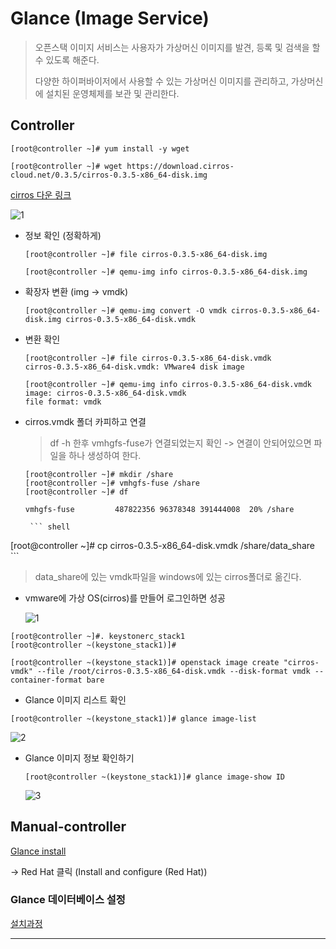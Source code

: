 # Glance (Image Service)

>오픈스택 이미지 서비스는 사용자가 가상머신 이미지를 발견, 등록 및 검색을 할 수 있도록 해준다.
>
>다양한 하이퍼바이저에서 사용할 수 있는 가상머신 이미지를 관리하고, 가상머신에 설치된 운영체제를 보관 및 관리한다. 



## Controller

``` shell
[root@controller ~]# yum install -y wget

[root@controller ~]# wget https://download.cirros-cloud.net/0.3.5/cirros-0.3.5-x86_64-disk.img
```

[cirros 다운 링크](https://download.cirros-cloud.net/0.3.5/)

![1](https://user-images.githubusercontent.com/42603919/71708364-23155880-2e34-11ea-855b-ee9eb73e21a9.PNG)

- 정보 확인 (정확하게)

  ```shell
  [root@controller ~]# file cirros-0.3.5-x86_64-disk.img
  
  [root@controller ~]# qemu-img info cirros-0.3.5-x86_64-disk.img
  ```

  

- 확장자 변환 (img -> vmdk)

  ```shell
  [root@controller ~]# qemu-img convert -O vmdk cirros-0.3.5-x86_64-disk.img cirros-0.3.5-x86_64-disk.vmdk
  ```

  

- 변환 확인

  ```shell
  [root@controller ~]# file cirros-0.3.5-x86_64-disk.vmdk
  cirros-0.3.5-x86_64-disk.vmdk: VMware4 disk image
  
  [root@controller ~]# qemu-img info cirros-0.3.5-x86_64-disk.vmdk
  image: cirros-0.3.5-x86_64-disk.vmdk
  file format: vmdk
  ```

  

- cirros.vmdk 폴더 카피하고 연결

  >  df -h 한후 vmhgfs-fuse가 연결되었는지 확인 -> 연결이 안되어있으면 파일을 하나 생성하여 한다.

  ``` shell
  [root@controller ~]# mkdir /share
  [root@controller ~]# vmhgfs-fuse /share
  [root@controller ~]# df
  
  vmhgfs-fuse         487822356 96378348 391444008  20% /share
  ```

  

       ``` shell
[root@controller ~]# cp cirros-0.3.5-x86_64-disk.vmdk /share/data_share
       ```

> data_share에 있는 vmdk파일을 windows에 있는 cirros폴더로 옮긴다.

- vmware에 가상 OS(cirros)를 만들어 로그인하면 성공

  ![1](https://user-images.githubusercontent.com/42603919/71703069-200b6f80-2e16-11ea-936f-21da6555ac50.PNG)



``` shell
[root@controller ~]#. keystonerc_stack1
[root@controller ~(keystone_stack1)]# 
```



``` shell
[root@controller ~(keystone_stack1)]# openstack image create "cirros-vmdk" --file /root/cirros-0.3.5-x86_64-disk.vmdk --disk-format vmdk --container-format bare
```



- Glance 이미지 리스트 확인

``` shell
[root@controller ~(keystone_stack1)]# glance image-list
```

![2](https://user-images.githubusercontent.com/42603919/71703356-775e0f80-2e17-11ea-9886-c7ef963ebed4.PNG)



- Glance 이미지 정보 확인하기

  ```shell
  [root@controller ~(keystone_stack1)]# glance image-show ID
  ```

  ![3](https://user-images.githubusercontent.com/42603919/71703497-2ac70400-2e18-11ea-8d1c-facc518da2a6.PNG)



## Manual-controller



[Glance install](https://docs.openstack.org/glance/rocky/install/)

-> Red Hat 클릭 (Install and configure (Red Hat))



### Glance 데이터베이스 설정

[설치과정](https://docs.openstack.org/glance/rocky/install/install-rdo.html)

---



